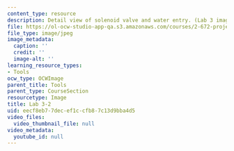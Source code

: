 ```yaml
---
content_type: resource
description: Detail view of solenoid valve and water entry. (Lab 3 image)
file: https://ol-ocw-studio-app-qa.s3.amazonaws.com/courses/2-672-project-laboratory-spring-2009/eecf8eb77decef1ccfb87c13d9bba4d5_lab32.jpg
file_type: image/jpeg
image_metadata:
  caption: ''
  credit: ''
  image-alt: ''
learning_resource_types:
- Tools
ocw_type: OCWImage
parent_title: Tools
parent_type: CourseSection
resourcetype: Image
title: Lab 3-2
uid: eecf8eb7-7dec-ef1c-cfb8-7c13d9bba4d5
video_files:
  video_thumbnail_file: null
video_metadata:
  youtube_id: null
---
```

